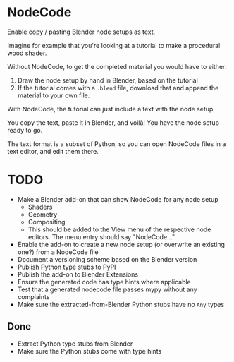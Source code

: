 # NodeCode

Enable copy / pasting Blender node setups as text.

Imagine for example that you're looking at a tutorial to make a procedural wood
shader.

Without NodeCode, to get the completed material you would have to either:
1. Draw the node setup by hand in Blender, based on the tutorial
2. If the tutorial comes with a `.blend` file, download that and append the
   material to your own file.

With NodeCode, the tutorial can just include a text with the node setup.

You copy the text, paste it in Blender, and voilà! You have the node setup ready to
go.

The text format is a subset of Python, so you can open NodeCode files in a text
editor, and edit them there.

# TODO
- Make a Blender add-on that can show NodeCode for any node setup
  - Shaders
  - Geometry
  - Compositing
  - This should be added to the View menu of the respective node editors. The
    menu entry should say "NodeCode...".
- Enable the add-on to create a new node setup (or overwrite an existing one?)
  from a NodeCode file
- Document a versioning scheme based on the Blender version
- Publish Python type stubs to PyPI
- Publish the add-on to Blender Extensions
- Ensure the generated code has type hints where applicable
- Test that a generated nodecode file passes mypy without any complaints
- Make sure the extracted-from-Blender Python stubs have no `Any` types

## Done
- Extract Python type stubs from Blender
- Make sure the Python stubs come with type hints
